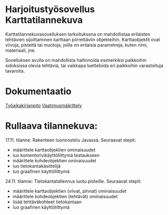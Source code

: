 # Harjoitustyösovellus Karttatilannekuva
Karttatilannekuvasovelluksen tarkoituksena on mahdollistaa erilaisten tehtävien sijoittaminen karttaan piirrettäviin objekteihin. Karttaobjektit ovat viivoja, pisteitä tai muotoja, joilla on erilaisia parametreja, kuten nimi, materiaali, jne.

Sovelluksen avulla on mahdollista hallinnoida esimerkiksi paikkoihin sidoksissa olevia tehtäviä, tai vaikkapa luetteloida eri paikkoihin varastoituja tavaroita.

# Dokumentaatio
[Työaikakirjanpito](https://github.com/osink/ot-harjoitustyo/blob/master/dokumentaatio/tuntikirjanpito.md)
[Vaatimusmäärittely](https://github.com/osink/ot-harjoitustyo/blob/master/dokumentaatio/vaatimusmaarittely.md)

# Rullaava tilannekuva:

17.11. tilanne: Rakenteen luonnostelu Javassa. 
Seuraavat stepit:
- määrittele karttaobjektien ominaisuudet
- luo komentorivikäyttöliittymä testaukseen
- määrittele kohdeobjektien ominaisuudet
- luo tietokantakäsittelijä
- luo graafinen käyttöliittymä

24.11. tilanne: Tietokantatallennus luotu pisteille. 
Seuraavat stepit:
- määrittele karttaobjektien (viivat, pinnat) ominaisuudet
- määrittele kohdeobjektien (tehtävät) ominaisuudet
- lisää tehtäväkohteet tietokantaan
- luo graafinen käyttöliittymä

